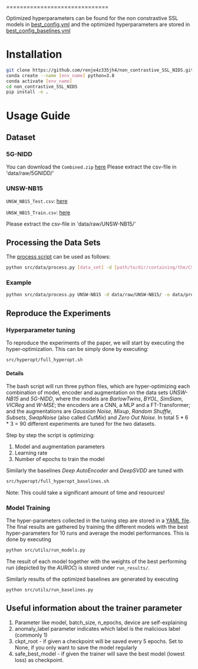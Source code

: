 ==============================

Optimized hyperparameters can be found for the non constrastive SSL models in [best_config.yml]('hyperopt/best_config.yml') and the optimized hyperparameters are stored in [best_config_baselines.yml]('hyperopt/baselines/best_config_baselines.yml')

# Installation
```bash
git clone https://github.com/renje4z335jh4/non_contrastive_SSL_NIDS.git
conda create --name [env_name] python=3.8
conda activate [env_name]
cd non_contrastive_SSL_NIDS
pip install -e .
```

# Usage Guide
## Dataset

### 5G-NIDD
You can download the `Combined.zip` [here](https://etsin.fairdata.fi/dataset/9d13ef28-2ca7-44b0-9950-225359afac65/data)
Please extract the csv-file in 'data/raw/5GNIDD/'

### UNSW-NB15
`UNSW_NB15_Test.csv`: [here](https://cloudstor.aarnet.edu.au/plus/s/2DhnLGDdEECo4ys/download?path=%2FUNSW-NB15%20-%20CSV%20Files%2Fa%20part%20of%20training%20and%20testing%20set&files=UNSW_NB15_training-set.csv)

`UNSW_NB15_Train.csv`: [here](https://cloudstor.aarnet.edu.au/plus/s/2DhnLGDdEECo4ys/download?path=%2FUNSW-NB15%20-%20CSV%20Files%2Fa%20part%20of%20training%20and%20testing%20set&files=UNSW_NB15_testing-set.csv)

Please extract the csv-file in 'data/raw/UNSW-NB15/'

## Processing the Data Sets
The [process script](./src/data/process.py) can be used as follows:
```bash
python src/data/process.py [data_set] -d [path/to/dir/containing/the/CSV/files] -o [path/to/output/dir]
```

### Example
```bash
python src/data/process.py UNSW-NB15 -d data/raw/UNSW-NB15/ -o data/processed/
```

## Reproduce the Experiments

### Hyperparameter tuning
To reproduce the experiments of the paper, we will start by executing the hyper-optimization. This can be simply done by executing:
```bash
src/hyperopt/full_hyperopt.sh
```
#### Details
The bash script will run three python files, which are hyper-optimizing each combination of model, encoder and augmentation on the data sets *UNSW-NB15* and *5G-NIDD*, where the models are *BarlowTwins*, *BYOL*, *SimSiam*, *VICReg* and *W-MSE*; the encoders are a CNN, a MLP and a FT-Transformer; and the augmentations are *Gaussian Noise*, *Mixup*, *Random Shuffle*, *Subsets*, *SwapNoise* (also called *CutMix*) and *Zero Out Noise*. In total 5 * 6 * 3 = 90 different experiments are tuned for the two datasets.

Step by step the script is optimizing:
1. Model and augmentation parameters
2. Learning rate
3. Number of epochs to train the model

Similarly the baselines *Deep AutoEncoder* and *DeepSVDD* are tuned with
```bash
src/hyperopt/full_hyperopt_baselines.sh
```

Note: This could take a significant amount of time and resources!

### Model Training
The hyper-parameters collected in the tuning step are stored in a [YAML file](hyperopt/best_config.yml). The final results are gathered by training the different models with the best hyper-parameters for 10 runs and average the model performances. This is done by executing
```bash
python src/utils/run_models.py
```
The result of each model together with the weights of the best performing run (depicted by the *AUROC*) is stored under `run_results/`.

Similarly results of the optimized baselines are generated by executing
```bash
python src/utils/run_baselines.py
```



## Useful information about the trainer parameter
1. Parameter like model, batch_size, n_epochs, device are self-explaining
2. anomaly_label parameter indicates which label is the malicious label (commonly 1)
3. ckpt_root - if given a checkpoint will be saved every 5 epochs. Set to None, if you only want to save the model regularly
4. safe_best_model - if given the trainer will save the best model (lowest loss) as checkpoint.
